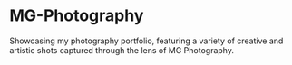 # MG-Photography
Showcasing my photography portfolio, featuring a variety of creative and artistic shots captured through the lens of MG Photography.
